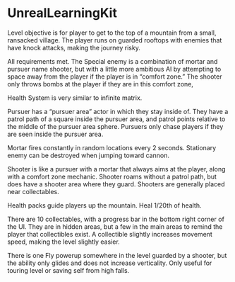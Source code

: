# UnrealLearningKit

Level objective is for player to get to the top of a mountain from a small, ransacked village. The player runs on guarded rooftops with enemies that have knock attacks, making the journey risky.

All requirements met. The Special enemy is a combination of mortar and pursuer name shooter, but with a little more ambitious AI by attempting to space away from the player if the player is in “comfort zone.” The shooter only throws bombs at the player if they are in this comfort zone,

Health System is very similar to infinite matrix.

 Pursuer has a “pursuer area” actor in which they stay inside of. They have a patrol path of a square inside the pursuer area, and patrol points relative to the middle of the pursuer area sphere. Pursuers only chase players if they are seen inside the pursuer area.

Mortar fires constantly in random locations every 2 seconds. Stationary enemy can be destroyed when jumping toward cannon.

Shooter is like a pursuer with a mortar that always aims at the player, along with a comfort zone mechanic. Shooter roams without a patrol path, but does have a shooter area where they guard. Shooters are generally placed near collectables.

Health packs guide players up the mountain. Heal 1/20th of health.

There are 10 collectables, with a progress bar in the bottom right corner of the UI. They are in hidden areas, but a few in the main areas to remind the player that collectibles exist. A collectible slightly increases movement speed, making the level slightly easier.

There is one Fly powerup somewhere in the level guarded by a shooter, but the ability only glides and does not increase verticality. Only useful for touring level or saving self from high falls.
